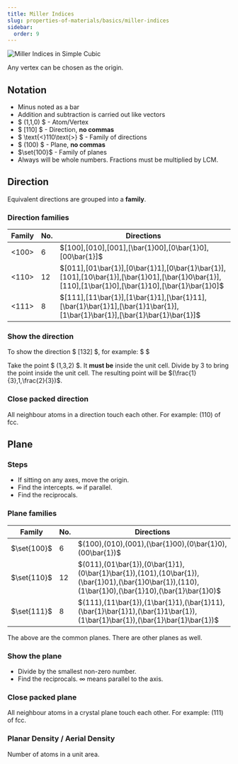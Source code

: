 ```yaml
---
title: Miller Indices
slug: properties-of-materials/basics/miller-indices
sidebar:
  order: 9
---
```


![Miller Indices in Simple Cubic](/props/miller-indices.png)

Any vertex can be chosen as the origin.

## Notation

- Minus noted as a bar
- Addition and subtraction is carried out like vectors
- $ (1,1,0) $ - Atom/Vertex
- $ [110] $ - Direction, **no commas**
- $ \text{<}110\text{>} $ - Family of directions
- $ (100) $ - Plane, **no commas**
- $\set{100}$ - Family of planes
- Always will be whole numbers. Fractions must be multiplied by LCM.

## Direction

Equivalent directions are grouped into a **family**.

### Direction families

| Family | No. | Directions                                                                                                                                        |
| ------ | --- | ------------------------------------------------------------------------------------------------------------------------------------------------- |
| <100>  | 6   | $[100],[010],[001],[\bar{1}00],[0\bar{1}0],[00\bar{1}]$                                                                                           |
| <110>  | 12  | $[011],[01\bar{1}],[0\bar{1}1],[0\bar{1}\bar{1}],[101],[10\bar{1}],[\bar{1}01],[\bar{1}0\bar{1}],[110],[1\bar{1}0],[\bar{1}10],[\bar{1}\bar{1}0]$ |
| <111>  | 8   | $[111],[11\bar{1}],[1\bar{1}1],[\bar{1}11],[\bar{1}\bar{1}1],[\bar{1}1\bar{1}],[1\bar{1}\bar{1}],[\bar{1}\bar{1}\bar{1}]$                         |

### Show the direction

To show the direction $ [132] $, for example: $ $

Take the point $ (1,3,2) $. It **must be** inside the unit cell. Divide by $3$
to bring the point inside the unit cell. The resulting point will be
$(\frac{1}{3},1,\frac{2}{3})$.

### Close packed direction

All neighbour atoms in a direction touch each other. For example: $(110)$ of
fcc.

## Plane

### Steps

- If sitting on any axes, move the origin.
- Find the intercepts. $\infty$ if parallel.
- Find the reciprocals.

### Plane families

| Family      | No. | Directions                                                                                                                                        |
| ----------- | --- | ------------------------------------------------------------------------------------------------------------------------------------------------- |
| $\set{100}$ | 6   | $(100),(010),(001),(\bar{1}00),(0\bar{1}0),(00\bar{1})$                                                                                           |
| $\set{110}$ | 12  | $(011),(01\bar{1}),(0\bar{1}1),(0\bar{1}\bar{1}),(101),(10\bar{1}),(\bar{1}01),(\bar{1}0\bar{1}),(110),(1\bar{1}0),(\bar{1}10),(\bar{1}\bar{1}0)$ |
| $\set{111}$ | 8   | $(111),(11\bar{1}),(1\bar{1}1),(\bar{1}11),(\bar{1}\bar{1}1),(\bar{1}1\bar{1}),(1\bar{1}\bar{1}),(\bar{1}\bar{1}\bar{1})$                         |

The above are the common planes. There are other planes as well.

### Show the plane

- Divide by the smallest non-zero number.
- Find the reciprocals. $\infty$ means parallel to the axis.

### Close packed plane

All neighbour atoms in a crystal plane touch each other. For example: $(111)$ of
fcc.

### Planar Density / Aerial Density

Number of atoms in a unit area.
